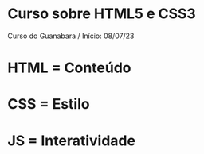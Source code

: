 # Curso sobre HTML5 e CSS3
Curso do Guanabara / Início: 08/07/23 
# HTML = Conteúdo
# CSS = Estilo
# JS = Interatividade
